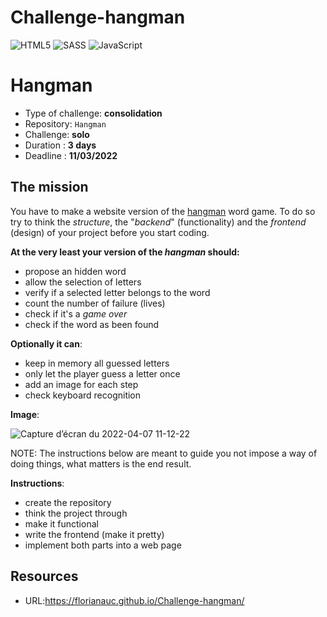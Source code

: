 # Challenge-hangman
![HTML5](https://img.shields.io/badge/html5-%23E34F26.svg?style=for-the-badge&logo=html5&logoColor=white) ![SASS](https://img.shields.io/badge/SASS-hotpink.svg?style=for-the-badge&logo=SASS&logoColor=white) ![JavaScript](https://img.shields.io/badge/javascript-%23323330.svg?style=for-the-badge&logo=javascript&logoColor=%23F7DF1E)

# Hangman

- Type of challenge: **consolidation**
- Repository: `Hangman`
- Challenge: **solo**
- Duration : **3 days**
- Deadline : **11/03/2022**

## The mission

You have to make a website version of the [hangman](https://en.wikipedia.org/wiki/Hangman_(game)) word game. To do so
try to think the *structure*, the "*backend*" (functionality) and the *frontend*
(design) of your project before you start coding.

**At the very least your version of the *hangman* should:**

- propose an hidden word
- allow the selection of letters
- verify if a selected letter belongs to the word
- count the number of failure (lives)
- check if it's a *game over*
- check if the word as been found

**Optionally it can**:

- keep in memory all guessed letters
- only let the player guess a letter once
- add an image for each step
- check keyboard recognition

**Image**:

![Capture d’écran du 2022-04-07 11-12-22](https://user-images.githubusercontent.com/98493546/162166489-c795d4ce-9af3-46a4-bc5d-c0dd926098a3.png)



NOTE: The instructions below are meant to guide you not impose a way of doing
things, what matters is the end result.

**Instructions**:

* create the repository
* think the project through
* make it functional
* write the frontend (make it pretty)
* implement both parts into a web page

## Resources

* URL:https://florianauc.github.io/Challenge-hangman/
